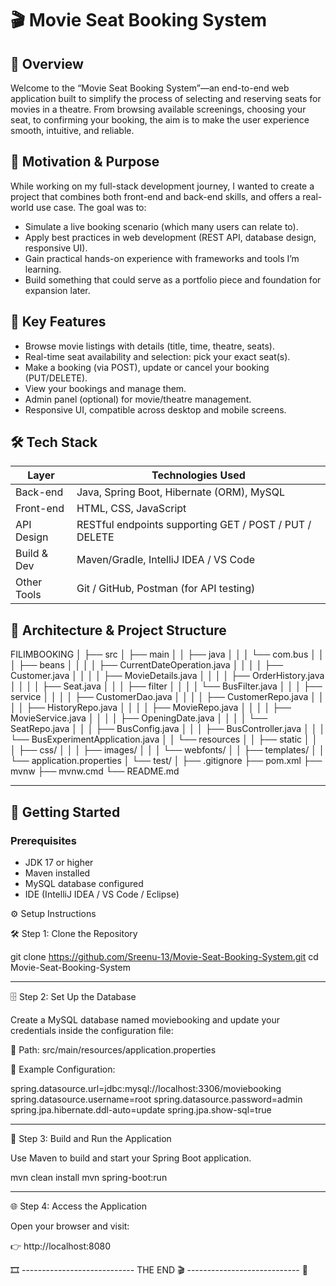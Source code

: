 # 🎬 Movie Seat Booking System

## 🧭 Overview  
Welcome to the “Movie Seat Booking System”—an end-to-end web application built to simplify the process of selecting and reserving seats for movies in a theatre. From browsing available screenings, choosing your seat, to confirming your booking, the aim is to make the user experience smooth, intuitive, and reliable.

## 🎯 Motivation & Purpose  
While working on my full-stack development journey, I wanted to create a project that combines both front-end and back-end skills, and offers a real-world use case. The goal was to:  
- Simulate a live booking scenario (which many users can relate to).  
- Apply best practices in web development (REST API, database design, responsive UI).  
- Gain practical hands-on experience with frameworks and tools I’m learning.  
- Build something that could serve as a portfolio piece and foundation for expansion later.  

## 🔧 Key Features  
- Browse movie listings with details (title, time, theatre, seats).  
- Real-time seat availability and selection: pick your exact seat(s).  
- Make a booking (via POST), update or cancel your booking (PUT/DELETE).  
- View your bookings and manage them.  
- Admin panel (optional) for movie/theatre management.  
- Responsive UI, compatible across desktop and mobile screens.  

## 🛠️ Tech Stack  
| Layer        | Technologies Used                                      |
|--------------|--------------------------------------------------------|
| Back-end     | Java, Spring Boot, Hibernate (ORM), MySQL              |
| Front-end    | HTML, CSS, JavaScript                                  |
| API Design   | RESTful endpoints supporting GET / POST / PUT / DELETE |
| Build & Dev  | Maven/Gradle, IntelliJ IDEA / VS Code                  |
| Other Tools  | Git / GitHub, Postman (for API testing)                |

## 📂 Architecture & Project Structure  

FILIMBOOKING
│
├── src
│ ├── main
│ │ ├── java
│ │ │ └── com.bus
│ │ │ ├── beans
│ │ │ │ ├── CurrentDateOperation.java
│ │ │ │ ├── Customer.java
│ │ │ │ ├── MovieDetails.java
│ │ │ │ ├── OrderHistory.java
│ │ │ │ ├── Seat.java
│ │ │ ├── filter
│ │ │ │ └── BusFilter.java
│ │ │ ├── service
│ │ │ │ ├── CustomerDao.java
│ │ │ │ ├── CustomerRepo.java
│ │ │ │ ├── HistoryRepo.java
│ │ │ │ ├── MovieRepo.java
│ │ │ │ ├── MovieService.java
│ │ │ │ ├── OpeningDate.java
│ │ │ │ └── SeatRepo.java
│ │ │ ├── BusConfig.java
│ │ │ ├── BusController.java
│ │ │ └── BusExperimentApplication.java
│ │ └── resources
│ │ ├── static
│ │ │ ├── css/
│ │ │ ├── images/
│ │ │ └── webfonts/
│ │ ├── templates/
│ │ └── application.properties
│ └── test/
│
├── .gitignore
├── pom.xml
├── mvnw
├── mvnw.cmd
└── README.md


---

## 🚀 Getting Started  

### Prerequisites  
- JDK 17 or higher  
- Maven installed  
- MySQL database configured  
- IDE (IntelliJ IDEA / VS Code / Eclipse)

⚙️ Setup Instructions

🛠️ Step 1: Clone the Repository

git clone https://github.com/Sreenu-13/Movie-Seat-Booking-System.git
cd Movie-Seat-Booking-System

---

🗄️ Step 2: Set Up the Database

Create a MySQL database named moviebooking and update your credentials inside the configuration file:

📂 Path:
src/main/resources/application.properties

🧾 Example Configuration:

spring.datasource.url=jdbc:mysql://localhost:3306/moviebooking
spring.datasource.username=root
spring.datasource.password=admin
spring.jpa.hibernate.ddl-auto=update
spring.jpa.show-sql=true

---

🚀 Step 3: Build and Run the Application

Use Maven to build and start your Spring Boot application.

mvn clean install
mvn spring-boot:run

---

🌐 Step 4: Access the Application

Open your browser and visit:

👉 http://localhost:8080

🎞️ ---------------------------- THE END 🎬 ---------------------------- 🍿














